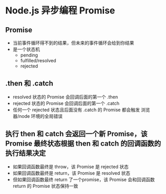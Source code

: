# Node.js 异步编程 Promise
## Promise
- 当前事件循环得不到的结果，但未来的事件循环会给到你结果
- 是一个状态机
    - pending
    - fulfilled/resolved
    - rejected


## .then 和 .catch
- resolved 状态的 Promise 会回调后面的第一个 .then
- rejected 状态的 Promise 会回调后面的第一个 .catch
- 任何一个 rejected 状态且后面没有 .catch 的 Promise 都会触发 浏览器/node 环境的全局错误

## 执行 then 和 catch 会返回一个新 Promise，该 Promise 最终状态根据 then 和 catch 的回调函数的执行结果决定
- 如果回调函数最终是 throw，该 Promise 是 rejected 状态
- 如果回调函数最终是 return，该 Promise 是 resolved 状态
- 但如果回调函数最终 return 了一个promise，该 Promise 会和回调函数 return 的 Promise 状态保持一致

